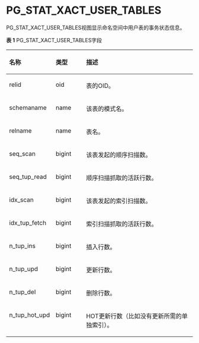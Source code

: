 # PG\_STAT\_XACT\_USER\_TABLES

PG\_STAT\_XACT\_USER\_TABLES视图显示命名空间中用户表的事务状态信息。

**表 1**  PG\_STAT\_XACT\_USER\_TABLES字段

<a name="zh-cn_topic_0283137403_zh-cn_topic_0237122456_zh-cn_topic_0059779022_t5feac31545334b9d8540e5103877b5fd"></a>
<table><thead align="left"><tr id="zh-cn_topic_0283137403_zh-cn_topic_0237122456_zh-cn_topic_0059779022_r5486d731efb849a5b8f38b1b37036dfc"><th class="cellrowborder" valign="top" width="21.529999999999998%" id="mcps1.2.4.1.1"><p id="zh-cn_topic_0283137403_zh-cn_topic_0237122456_zh-cn_topic_0059779022_aa5dedc75f1eb48b3af2d99935ddd0279"><a name="zh-cn_topic_0283137403_zh-cn_topic_0237122456_zh-cn_topic_0059779022_aa5dedc75f1eb48b3af2d99935ddd0279"></a><a name="zh-cn_topic_0283137403_zh-cn_topic_0237122456_zh-cn_topic_0059779022_aa5dedc75f1eb48b3af2d99935ddd0279"></a>名称</p>
</th>
<th class="cellrowborder" valign="top" width="16.64%" id="mcps1.2.4.1.2"><p id="zh-cn_topic_0283137403_zh-cn_topic_0237122456_zh-cn_topic_0059779022_a2eb462fb16cf4321849ef5ffb8b48920"><a name="zh-cn_topic_0283137403_zh-cn_topic_0237122456_zh-cn_topic_0059779022_a2eb462fb16cf4321849ef5ffb8b48920"></a><a name="zh-cn_topic_0283137403_zh-cn_topic_0237122456_zh-cn_topic_0059779022_a2eb462fb16cf4321849ef5ffb8b48920"></a>类型</p>
</th>
<th class="cellrowborder" valign="top" width="61.83%" id="mcps1.2.4.1.3"><p id="zh-cn_topic_0283137403_zh-cn_topic_0237122456_zh-cn_topic_0059779022_afee2aaae789f41ba93d7f3e81c0a07fc"><a name="zh-cn_topic_0283137403_zh-cn_topic_0237122456_zh-cn_topic_0059779022_afee2aaae789f41ba93d7f3e81c0a07fc"></a><a name="zh-cn_topic_0283137403_zh-cn_topic_0237122456_zh-cn_topic_0059779022_afee2aaae789f41ba93d7f3e81c0a07fc"></a>描述</p>
</th>
</tr>
</thead>
<tbody><tr id="zh-cn_topic_0283137403_zh-cn_topic_0237122456_zh-cn_topic_0059779022_ra380196561df41ab9a4a9ff6f2fa5bac"><td class="cellrowborder" valign="top" width="21.529999999999998%" headers="mcps1.2.4.1.1 "><p id="zh-cn_topic_0283137403_zh-cn_topic_0237122456_zh-cn_topic_0059779022_a1a7b430b2bc64d6da50dee1d5123d1e0"><a name="zh-cn_topic_0283137403_zh-cn_topic_0237122456_zh-cn_topic_0059779022_a1a7b430b2bc64d6da50dee1d5123d1e0"></a><a name="zh-cn_topic_0283137403_zh-cn_topic_0237122456_zh-cn_topic_0059779022_a1a7b430b2bc64d6da50dee1d5123d1e0"></a>relid</p>
</td>
<td class="cellrowborder" valign="top" width="16.64%" headers="mcps1.2.4.1.2 "><p id="zh-cn_topic_0283137403_zh-cn_topic_0237122456_zh-cn_topic_0059779022_ad3ac0073c3494e5c95803f56a4fee79a"><a name="zh-cn_topic_0283137403_zh-cn_topic_0237122456_zh-cn_topic_0059779022_ad3ac0073c3494e5c95803f56a4fee79a"></a><a name="zh-cn_topic_0283137403_zh-cn_topic_0237122456_zh-cn_topic_0059779022_ad3ac0073c3494e5c95803f56a4fee79a"></a>oid</p>
</td>
<td class="cellrowborder" valign="top" width="61.83%" headers="mcps1.2.4.1.3 "><p id="zh-cn_topic_0283137403_zh-cn_topic_0237122456_zh-cn_topic_0059779022_a21bb1c5915a748c1b70e0e80c2734022"><a name="zh-cn_topic_0283137403_zh-cn_topic_0237122456_zh-cn_topic_0059779022_a21bb1c5915a748c1b70e0e80c2734022"></a><a name="zh-cn_topic_0283137403_zh-cn_topic_0237122456_zh-cn_topic_0059779022_a21bb1c5915a748c1b70e0e80c2734022"></a>表的OID。</p>
</td>
</tr>
<tr id="zh-cn_topic_0283137403_zh-cn_topic_0237122456_zh-cn_topic_0059779022_rac73579026874f76bd74e13702ac7ac1"><td class="cellrowborder" valign="top" width="21.529999999999998%" headers="mcps1.2.4.1.1 "><p id="zh-cn_topic_0283137403_zh-cn_topic_0237122456_zh-cn_topic_0059779022_a7b322f98c73a496fbf74a33773bf2020"><a name="zh-cn_topic_0283137403_zh-cn_topic_0237122456_zh-cn_topic_0059779022_a7b322f98c73a496fbf74a33773bf2020"></a><a name="zh-cn_topic_0283137403_zh-cn_topic_0237122456_zh-cn_topic_0059779022_a7b322f98c73a496fbf74a33773bf2020"></a>schemaname</p>
</td>
<td class="cellrowborder" valign="top" width="16.64%" headers="mcps1.2.4.1.2 "><p id="zh-cn_topic_0283137403_zh-cn_topic_0237122456_zh-cn_topic_0059779022_a9ca48351771d4b8ca9b65e727f3c4810"><a name="zh-cn_topic_0283137403_zh-cn_topic_0237122456_zh-cn_topic_0059779022_a9ca48351771d4b8ca9b65e727f3c4810"></a><a name="zh-cn_topic_0283137403_zh-cn_topic_0237122456_zh-cn_topic_0059779022_a9ca48351771d4b8ca9b65e727f3c4810"></a>name</p>
</td>
<td class="cellrowborder" valign="top" width="61.83%" headers="mcps1.2.4.1.3 "><p id="zh-cn_topic_0283137403_zh-cn_topic_0237122456_zh-cn_topic_0059779022_ae49e10304f9c44e28c325d898b14fc3c"><a name="zh-cn_topic_0283137403_zh-cn_topic_0237122456_zh-cn_topic_0059779022_ae49e10304f9c44e28c325d898b14fc3c"></a><a name="zh-cn_topic_0283137403_zh-cn_topic_0237122456_zh-cn_topic_0059779022_ae49e10304f9c44e28c325d898b14fc3c"></a>该表的模式名。</p>
</td>
</tr>
<tr id="zh-cn_topic_0283137403_zh-cn_topic_0237122456_zh-cn_topic_0059779022_r226141ebd9644f268bcb5a56114a087c"><td class="cellrowborder" valign="top" width="21.529999999999998%" headers="mcps1.2.4.1.1 "><p id="zh-cn_topic_0283137403_zh-cn_topic_0237122456_zh-cn_topic_0059779022_a8af4573041f842d8ac9a51ec6d68e1ba"><a name="zh-cn_topic_0283137403_zh-cn_topic_0237122456_zh-cn_topic_0059779022_a8af4573041f842d8ac9a51ec6d68e1ba"></a><a name="zh-cn_topic_0283137403_zh-cn_topic_0237122456_zh-cn_topic_0059779022_a8af4573041f842d8ac9a51ec6d68e1ba"></a>relname</p>
</td>
<td class="cellrowborder" valign="top" width="16.64%" headers="mcps1.2.4.1.2 "><p id="zh-cn_topic_0283137403_zh-cn_topic_0237122456_zh-cn_topic_0059779022_a6fdd345ac4e842399f5aea5cebf502b7"><a name="zh-cn_topic_0283137403_zh-cn_topic_0237122456_zh-cn_topic_0059779022_a6fdd345ac4e842399f5aea5cebf502b7"></a><a name="zh-cn_topic_0283137403_zh-cn_topic_0237122456_zh-cn_topic_0059779022_a6fdd345ac4e842399f5aea5cebf502b7"></a>name</p>
</td>
<td class="cellrowborder" valign="top" width="61.83%" headers="mcps1.2.4.1.3 "><p id="zh-cn_topic_0283137403_zh-cn_topic_0237122456_zh-cn_topic_0059779022_a6412ac3a5b6e4bce8ed3fabfd6dd1c32"><a name="zh-cn_topic_0283137403_zh-cn_topic_0237122456_zh-cn_topic_0059779022_a6412ac3a5b6e4bce8ed3fabfd6dd1c32"></a><a name="zh-cn_topic_0283137403_zh-cn_topic_0237122456_zh-cn_topic_0059779022_a6412ac3a5b6e4bce8ed3fabfd6dd1c32"></a>表名。</p>
</td>
</tr>
<tr id="zh-cn_topic_0283137403_zh-cn_topic_0237122456_zh-cn_topic_0059779022_r1c3b937adefc4ec2960caae7874f4863"><td class="cellrowborder" valign="top" width="21.529999999999998%" headers="mcps1.2.4.1.1 "><p id="zh-cn_topic_0283137403_zh-cn_topic_0237122456_zh-cn_topic_0059779022_a70937293a73c405ca50288a6e824f44b"><a name="zh-cn_topic_0283137403_zh-cn_topic_0237122456_zh-cn_topic_0059779022_a70937293a73c405ca50288a6e824f44b"></a><a name="zh-cn_topic_0283137403_zh-cn_topic_0237122456_zh-cn_topic_0059779022_a70937293a73c405ca50288a6e824f44b"></a>seq_scan</p>
</td>
<td class="cellrowborder" valign="top" width="16.64%" headers="mcps1.2.4.1.2 "><p id="zh-cn_topic_0283137403_zh-cn_topic_0237122456_zh-cn_topic_0059779022_a059a751b762e4ab6ba01d68efe294f54"><a name="zh-cn_topic_0283137403_zh-cn_topic_0237122456_zh-cn_topic_0059779022_a059a751b762e4ab6ba01d68efe294f54"></a><a name="zh-cn_topic_0283137403_zh-cn_topic_0237122456_zh-cn_topic_0059779022_a059a751b762e4ab6ba01d68efe294f54"></a>bigint</p>
</td>
<td class="cellrowborder" valign="top" width="61.83%" headers="mcps1.2.4.1.3 "><p id="zh-cn_topic_0283137403_zh-cn_topic_0237122456_zh-cn_topic_0059779022_a21357d94f1a7496a9eba6af2755919af"><a name="zh-cn_topic_0283137403_zh-cn_topic_0237122456_zh-cn_topic_0059779022_a21357d94f1a7496a9eba6af2755919af"></a><a name="zh-cn_topic_0283137403_zh-cn_topic_0237122456_zh-cn_topic_0059779022_a21357d94f1a7496a9eba6af2755919af"></a>该表发起的顺序扫描数。</p>
</td>
</tr>
<tr id="zh-cn_topic_0283137403_zh-cn_topic_0237122456_zh-cn_topic_0059779022_r28165f86eb56458a8fe902e0c92e3db0"><td class="cellrowborder" valign="top" width="21.529999999999998%" headers="mcps1.2.4.1.1 "><p id="zh-cn_topic_0283137403_zh-cn_topic_0237122456_zh-cn_topic_0059779022_aae9a11a4c9814216b148b7e538d2ce2b"><a name="zh-cn_topic_0283137403_zh-cn_topic_0237122456_zh-cn_topic_0059779022_aae9a11a4c9814216b148b7e538d2ce2b"></a><a name="zh-cn_topic_0283137403_zh-cn_topic_0237122456_zh-cn_topic_0059779022_aae9a11a4c9814216b148b7e538d2ce2b"></a>seq_tup_read</p>
</td>
<td class="cellrowborder" valign="top" width="16.64%" headers="mcps1.2.4.1.2 "><p id="zh-cn_topic_0283137403_zh-cn_topic_0237122456_zh-cn_topic_0059779022_a2d9b4293acf24b1d943727f4da307e9e"><a name="zh-cn_topic_0283137403_zh-cn_topic_0237122456_zh-cn_topic_0059779022_a2d9b4293acf24b1d943727f4da307e9e"></a><a name="zh-cn_topic_0283137403_zh-cn_topic_0237122456_zh-cn_topic_0059779022_a2d9b4293acf24b1d943727f4da307e9e"></a>bigint</p>
</td>
<td class="cellrowborder" valign="top" width="61.83%" headers="mcps1.2.4.1.3 "><p id="zh-cn_topic_0283137403_zh-cn_topic_0237122456_zh-cn_topic_0059779022_aeff563303aa1419b9cc088a3007c1d7c"><a name="zh-cn_topic_0283137403_zh-cn_topic_0237122456_zh-cn_topic_0059779022_aeff563303aa1419b9cc088a3007c1d7c"></a><a name="zh-cn_topic_0283137403_zh-cn_topic_0237122456_zh-cn_topic_0059779022_aeff563303aa1419b9cc088a3007c1d7c"></a>顺序扫描抓取的活跃行数。</p>
</td>
</tr>
<tr id="zh-cn_topic_0283137403_zh-cn_topic_0237122456_zh-cn_topic_0059779022_r62054bc4c0ef4fa38723cf2998faba6b"><td class="cellrowborder" valign="top" width="21.529999999999998%" headers="mcps1.2.4.1.1 "><p id="zh-cn_topic_0283137403_zh-cn_topic_0237122456_zh-cn_topic_0059779022_af0c263be0d444d8a8a222d6a836a247a"><a name="zh-cn_topic_0283137403_zh-cn_topic_0237122456_zh-cn_topic_0059779022_af0c263be0d444d8a8a222d6a836a247a"></a><a name="zh-cn_topic_0283137403_zh-cn_topic_0237122456_zh-cn_topic_0059779022_af0c263be0d444d8a8a222d6a836a247a"></a>idx_scan</p>
</td>
<td class="cellrowborder" valign="top" width="16.64%" headers="mcps1.2.4.1.2 "><p id="zh-cn_topic_0283137403_zh-cn_topic_0237122456_zh-cn_topic_0059779022_a6766993296d040658e3f908026ac6bbd"><a name="zh-cn_topic_0283137403_zh-cn_topic_0237122456_zh-cn_topic_0059779022_a6766993296d040658e3f908026ac6bbd"></a><a name="zh-cn_topic_0283137403_zh-cn_topic_0237122456_zh-cn_topic_0059779022_a6766993296d040658e3f908026ac6bbd"></a>bigint</p>
</td>
<td class="cellrowborder" valign="top" width="61.83%" headers="mcps1.2.4.1.3 "><p id="zh-cn_topic_0283137403_zh-cn_topic_0237122456_zh-cn_topic_0059779022_af137e33e25744f8fbb123f4c311da5eb"><a name="zh-cn_topic_0283137403_zh-cn_topic_0237122456_zh-cn_topic_0059779022_af137e33e25744f8fbb123f4c311da5eb"></a><a name="zh-cn_topic_0283137403_zh-cn_topic_0237122456_zh-cn_topic_0059779022_af137e33e25744f8fbb123f4c311da5eb"></a>该表发起的索引扫描数。</p>
</td>
</tr>
<tr id="zh-cn_topic_0283137403_zh-cn_topic_0237122456_zh-cn_topic_0059779022_r0d859d67867a417593eb02376d17f48e"><td class="cellrowborder" valign="top" width="21.529999999999998%" headers="mcps1.2.4.1.1 "><p id="zh-cn_topic_0283137403_zh-cn_topic_0237122456_zh-cn_topic_0059779022_a5453acc32b044ae6ae624ff0a5390923"><a name="zh-cn_topic_0283137403_zh-cn_topic_0237122456_zh-cn_topic_0059779022_a5453acc32b044ae6ae624ff0a5390923"></a><a name="zh-cn_topic_0283137403_zh-cn_topic_0237122456_zh-cn_topic_0059779022_a5453acc32b044ae6ae624ff0a5390923"></a>idx_tup_fetch</p>
</td>
<td class="cellrowborder" valign="top" width="16.64%" headers="mcps1.2.4.1.2 "><p id="zh-cn_topic_0283137403_zh-cn_topic_0237122456_zh-cn_topic_0059779022_ae1596deb84f94b6a90367e81e4285369"><a name="zh-cn_topic_0283137403_zh-cn_topic_0237122456_zh-cn_topic_0059779022_ae1596deb84f94b6a90367e81e4285369"></a><a name="zh-cn_topic_0283137403_zh-cn_topic_0237122456_zh-cn_topic_0059779022_ae1596deb84f94b6a90367e81e4285369"></a>bigint</p>
</td>
<td class="cellrowborder" valign="top" width="61.83%" headers="mcps1.2.4.1.3 "><p id="zh-cn_topic_0283137403_zh-cn_topic_0237122456_zh-cn_topic_0059779022_a52828599c8124a27a22f8f3a5525e282"><a name="zh-cn_topic_0283137403_zh-cn_topic_0237122456_zh-cn_topic_0059779022_a52828599c8124a27a22f8f3a5525e282"></a><a name="zh-cn_topic_0283137403_zh-cn_topic_0237122456_zh-cn_topic_0059779022_a52828599c8124a27a22f8f3a5525e282"></a>索引扫描抓取的活跃行数。</p>
</td>
</tr>
<tr id="zh-cn_topic_0283137403_zh-cn_topic_0237122456_zh-cn_topic_0059779022_rf02c7ed2fa9b4f7bb1577445a222a38c"><td class="cellrowborder" valign="top" width="21.529999999999998%" headers="mcps1.2.4.1.1 "><p id="zh-cn_topic_0283137403_zh-cn_topic_0237122456_zh-cn_topic_0059779022_a243343a026be4aedb1b05de2827e3ee0"><a name="zh-cn_topic_0283137403_zh-cn_topic_0237122456_zh-cn_topic_0059779022_a243343a026be4aedb1b05de2827e3ee0"></a><a name="zh-cn_topic_0283137403_zh-cn_topic_0237122456_zh-cn_topic_0059779022_a243343a026be4aedb1b05de2827e3ee0"></a>n_tup_ins</p>
</td>
<td class="cellrowborder" valign="top" width="16.64%" headers="mcps1.2.4.1.2 "><p id="zh-cn_topic_0283137403_zh-cn_topic_0237122456_zh-cn_topic_0059779022_a6f96fdcd1dfa4fd7b2f672556a6221a8"><a name="zh-cn_topic_0283137403_zh-cn_topic_0237122456_zh-cn_topic_0059779022_a6f96fdcd1dfa4fd7b2f672556a6221a8"></a><a name="zh-cn_topic_0283137403_zh-cn_topic_0237122456_zh-cn_topic_0059779022_a6f96fdcd1dfa4fd7b2f672556a6221a8"></a>bigint</p>
</td>
<td class="cellrowborder" valign="top" width="61.83%" headers="mcps1.2.4.1.3 "><p id="zh-cn_topic_0283137403_zh-cn_topic_0237122456_zh-cn_topic_0059779022_a967578927e33436b8c036339fa193953"><a name="zh-cn_topic_0283137403_zh-cn_topic_0237122456_zh-cn_topic_0059779022_a967578927e33436b8c036339fa193953"></a><a name="zh-cn_topic_0283137403_zh-cn_topic_0237122456_zh-cn_topic_0059779022_a967578927e33436b8c036339fa193953"></a>插入行数。</p>
</td>
</tr>
<tr id="zh-cn_topic_0283137403_zh-cn_topic_0237122456_zh-cn_topic_0059779022_r24b69556160d40d8b2ccda3ae3d3c45b"><td class="cellrowborder" valign="top" width="21.529999999999998%" headers="mcps1.2.4.1.1 "><p id="zh-cn_topic_0283137403_zh-cn_topic_0237122456_zh-cn_topic_0059779022_a7713d04724594d8393fcacc7d4fc0911"><a name="zh-cn_topic_0283137403_zh-cn_topic_0237122456_zh-cn_topic_0059779022_a7713d04724594d8393fcacc7d4fc0911"></a><a name="zh-cn_topic_0283137403_zh-cn_topic_0237122456_zh-cn_topic_0059779022_a7713d04724594d8393fcacc7d4fc0911"></a>n_tup_upd</p>
</td>
<td class="cellrowborder" valign="top" width="16.64%" headers="mcps1.2.4.1.2 "><p id="zh-cn_topic_0283137403_zh-cn_topic_0237122456_zh-cn_topic_0059779022_aae8dece9921d4c31aba0608c7ad09a31"><a name="zh-cn_topic_0283137403_zh-cn_topic_0237122456_zh-cn_topic_0059779022_aae8dece9921d4c31aba0608c7ad09a31"></a><a name="zh-cn_topic_0283137403_zh-cn_topic_0237122456_zh-cn_topic_0059779022_aae8dece9921d4c31aba0608c7ad09a31"></a>bigint</p>
</td>
<td class="cellrowborder" valign="top" width="61.83%" headers="mcps1.2.4.1.3 "><p id="zh-cn_topic_0283137403_zh-cn_topic_0237122456_zh-cn_topic_0059779022_a32ecdc53663f40a780d686732ca17bb5"><a name="zh-cn_topic_0283137403_zh-cn_topic_0237122456_zh-cn_topic_0059779022_a32ecdc53663f40a780d686732ca17bb5"></a><a name="zh-cn_topic_0283137403_zh-cn_topic_0237122456_zh-cn_topic_0059779022_a32ecdc53663f40a780d686732ca17bb5"></a>更新行数。</p>
</td>
</tr>
<tr id="zh-cn_topic_0283137403_zh-cn_topic_0237122456_zh-cn_topic_0059779022_r623c537030e64b6abb99a08464646289"><td class="cellrowborder" valign="top" width="21.529999999999998%" headers="mcps1.2.4.1.1 "><p id="zh-cn_topic_0283137403_zh-cn_topic_0237122456_zh-cn_topic_0059779022_a7460fce627ce4644abf15628c3e7625e"><a name="zh-cn_topic_0283137403_zh-cn_topic_0237122456_zh-cn_topic_0059779022_a7460fce627ce4644abf15628c3e7625e"></a><a name="zh-cn_topic_0283137403_zh-cn_topic_0237122456_zh-cn_topic_0059779022_a7460fce627ce4644abf15628c3e7625e"></a>n_tup_del</p>
</td>
<td class="cellrowborder" valign="top" width="16.64%" headers="mcps1.2.4.1.2 "><p id="zh-cn_topic_0283137403_zh-cn_topic_0237122456_zh-cn_topic_0059779022_a4c77022d644b42afb64fba2cd6baa1f5"><a name="zh-cn_topic_0283137403_zh-cn_topic_0237122456_zh-cn_topic_0059779022_a4c77022d644b42afb64fba2cd6baa1f5"></a><a name="zh-cn_topic_0283137403_zh-cn_topic_0237122456_zh-cn_topic_0059779022_a4c77022d644b42afb64fba2cd6baa1f5"></a>bigint</p>
</td>
<td class="cellrowborder" valign="top" width="61.83%" headers="mcps1.2.4.1.3 "><p id="zh-cn_topic_0283137403_zh-cn_topic_0237122456_zh-cn_topic_0059779022_a6d902a9e18904792879f9f771dd15e89"><a name="zh-cn_topic_0283137403_zh-cn_topic_0237122456_zh-cn_topic_0059779022_a6d902a9e18904792879f9f771dd15e89"></a><a name="zh-cn_topic_0283137403_zh-cn_topic_0237122456_zh-cn_topic_0059779022_a6d902a9e18904792879f9f771dd15e89"></a>删除行数。</p>
</td>
</tr>
<tr id="zh-cn_topic_0283137403_zh-cn_topic_0237122456_zh-cn_topic_0059779022_r85070b1fb6514c718606c47ebbf2b905"><td class="cellrowborder" valign="top" width="21.529999999999998%" headers="mcps1.2.4.1.1 "><p id="zh-cn_topic_0283137403_zh-cn_topic_0237122456_zh-cn_topic_0059779022_a1142382b04f441dca579c2c59da5944c"><a name="zh-cn_topic_0283137403_zh-cn_topic_0237122456_zh-cn_topic_0059779022_a1142382b04f441dca579c2c59da5944c"></a><a name="zh-cn_topic_0283137403_zh-cn_topic_0237122456_zh-cn_topic_0059779022_a1142382b04f441dca579c2c59da5944c"></a>n_tup_hot_upd</p>
</td>
<td class="cellrowborder" valign="top" width="16.64%" headers="mcps1.2.4.1.2 "><p id="zh-cn_topic_0283137403_zh-cn_topic_0237122456_zh-cn_topic_0059779022_ae81247a57aa040f0905f052aae4807dd"><a name="zh-cn_topic_0283137403_zh-cn_topic_0237122456_zh-cn_topic_0059779022_ae81247a57aa040f0905f052aae4807dd"></a><a name="zh-cn_topic_0283137403_zh-cn_topic_0237122456_zh-cn_topic_0059779022_ae81247a57aa040f0905f052aae4807dd"></a>bigint</p>
</td>
<td class="cellrowborder" valign="top" width="61.83%" headers="mcps1.2.4.1.3 "><p id="zh-cn_topic_0283137403_zh-cn_topic_0237122456_zh-cn_topic_0059779022_a2d2b84fb887240458bbd12a07e3dddc3"><a name="zh-cn_topic_0283137403_zh-cn_topic_0237122456_zh-cn_topic_0059779022_a2d2b84fb887240458bbd12a07e3dddc3"></a><a name="zh-cn_topic_0283137403_zh-cn_topic_0237122456_zh-cn_topic_0059779022_a2d2b84fb887240458bbd12a07e3dddc3"></a>HOT更新行数（比如没有更新所需的单独索引）。</p>
</td>
</tr>
</tbody>
</table>

